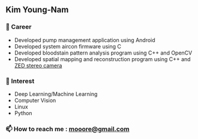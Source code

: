 ## Kim Young-Nam

### 🔭 Career
* Developed pump management application using Android
* Developed system aircon firmware using C
* Developed bloodstain pattern analysis program using C++ and OpenCV
* Developed spatial mapping and reconstruction program using C++ and [ZED stereo camera](https://www.stereolabs.com)

### 🌱 Interest
* Deep Learning/Machine Learning
* Computer Vision
* Linux
* Python

### 📫 How to reach me : mooore@gmail.com

<!--
**KimYoungNam/KimYoungNam** is a ✨ _special_ ✨ repository because its `README.md` (this file) appears on your GitHub profile.

Here are some ideas to get you started:

- 🔭 I’m currently working on ...
- 🌱 I’m currently learning ...
- 👯 I’m looking to collaborate on ...
- 🤔 I’m looking for help with ...
- 💬 Ask me about ...
- 📫 How to reach me: ...
- 😄 Pronouns: ...
- ⚡ Fun fact: ...
-->
